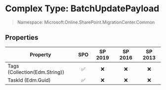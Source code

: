 # Complex Type: BatchUpdatePayload

> Namespace: Microsoft.Online.SharePoint.MigrationCenter.Common

## Properties

Property | SPO | SP 2019 | SP 2016 | SP 2013
----------|:---:|:-------:|:-------:|:-------:
Tags (Collection(Edm.String)) | ✅ | ❌ | ❌ | ❌
TaskId (Edm.Guid) | ✅ | ❌ | ❌ | ❌